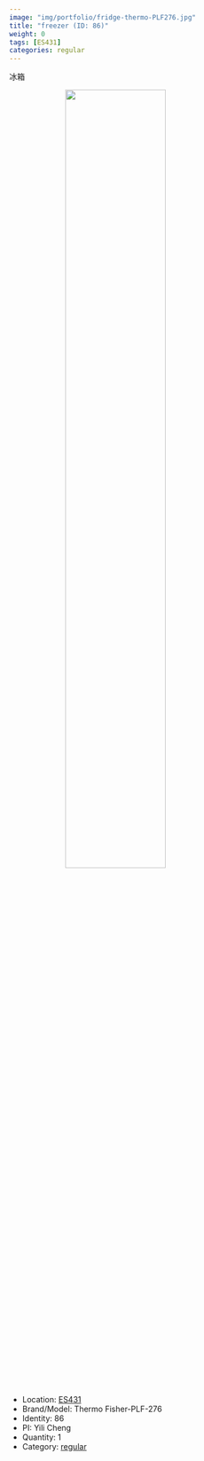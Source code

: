 ```yaml
---
image: "img/portfolio/fridge-thermo-PLF276.jpg"
title: "freezer (ID: 86)"
weight: 0
tags: [ES431]
categories: regular
---
```


冰箱

<!--more-->

<img src="../../img/portfolio/fridge-thermo-PLF276.jpg" width="60%" style="display: block; margin: auto;">

- Location: [ES431](../../tags/es431)
- Brand/Model: Thermo Fisher-PLF-276
- Identity: 86
- PI: Yili Cheng
- Quantity: 1
- Category: [regular](../../categories/regular)






